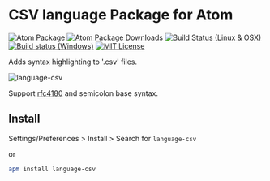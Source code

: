 # CSV language Package for Atom

[![Atom Package](https://img.shields.io/apm/v/language-csv.svg)](https://atom.io/packages/language-csv)
[![Atom Package Downloads](https://img.shields.io/apm/dm/language-csv.svg)](https://atom.io/packages/language-csv)
[![Build Status (Linux & OSX)](https://travis-ci.org/ldez/atom-language-csv.svg?branch=master)](https://travis-ci.org/ldez/atom-language-csv)
[![Build status (Windows)](https://ci.appveyor.com/api/projects/status/jpw2ka92nnpa8ksw?svg=true)](https://ci.appveyor.com/project/ldez/atom-language-csv)
[![MIT License](http://img.shields.io/badge/license-MIT-blue.svg?style=flat)](https://github.com/ldez/atom-language-csv/blob/master/LICENSE.md)

Adds syntax highlighting to '.csv' files.

![language-csv](https://cloud.githubusercontent.com/assets/5674651/15268371/50fe90c4-19dc-11e6-8cff-6d59b637b02e.png)

Support [rfc4180](https://tools.ietf.org/html/rfc4180) and semicolon base syntax.

## Install

Settings/Preferences > Install > Search for `language-csv`

or

```bash
apm install language-csv
```
